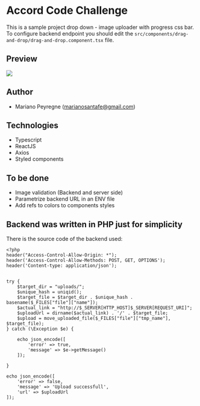 # Accord Code Challenge
This is a sample project drop down - image uploader with progress css bar. 
To configure backend endpoint you should edit the `src/components/drag-and-drop/drag-and-drop.component.tsx` file.

## Preview
![](https://user-images.githubusercontent.com/624592/72985920-53269a80-3de7-11ea-8ec8-869f5f5e1c7d.gif)

## Author
- Mariano Peyregne (marianosantafe@gmail.com)

## Technologies
- Typescript
- ReactJS
- Axios
- Styled components

## To be done
- Image validation (Backend and server side)
- Parametrize backend URL in an ENV file
- Add refs to colors to components styles

## Backend was written in PHP just for simplicity
There is the source code of the backend used:

```
<?php
header("Access-Control-Allow-Origin: *");
header('Access-Control-Allow-Methods: POST, GET, OPTIONS');
header('Content-type: application/json');


try {
    $target_dir = "uploads/";
    $unique_hash = uniqid();
    $target_file = $target_dir . $unique_hash . basename($_FILES["file"]["name"]);
    $actual_link = "http://$_SERVER[HTTP_HOST]$_SERVER[REQUEST_URI]";
    $uploadUrl = dirname($actual_link) . '/' . $target_file;
    $upload = move_uploaded_file($_FILES["file"]["tmp_name"], $target_file);
} catch (\Exception $e) {

    echo json_encode([
        'error' => true,
        'message' => $e->getMessage()
    ]);

}

echo json_encode([
    'error' => false,
    'message' => 'Upload successfull',
    'url' => $uploadUrl
]);
```
